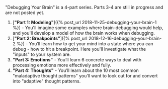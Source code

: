 "Debugging Your Brain" is a 4-part series. Parts 3-4 are still in progress and are not posted yet.

1. [**"Part 1: Modeling"**]({% post_url 2018-11-25-debugging-your-brain-1 %}) - You'll imagine some examples where brain-debugging would help, and you'll develop a model of how the brain works when debugging.
2. [**"Part 2: Breakpoints"**]({% post_url 2018-12-16-debugging-your-brain-2 %}) - You’ll learn how to get your mind into a state where you can debug - how to hit a breakpoint. Here you'll investigate what the "inputs" to your system are.
3. **"Part 3: Emotions"** - You’ll learn 6 concrete ways to deal with processing emotions more effectively and fully.
4. **"Part 4: Thoughts"** - You’ll learn about the 10 most common "maladaptive thought patterns" you’ll want to look out for and convert into "adaptive" thought patterns.
